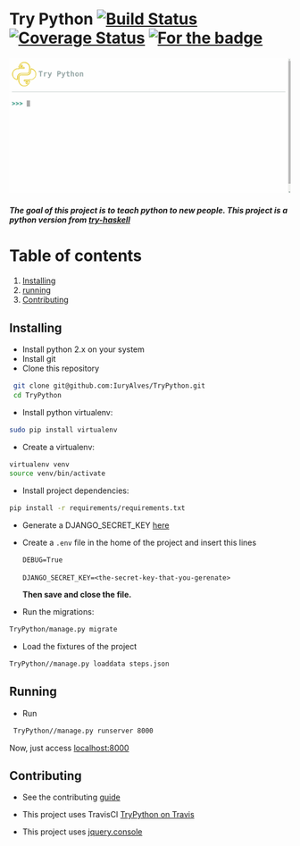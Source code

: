 # Try Python [![Build Status](https://travis-ci.org/IuryAlves/TryPython.svg?branch=master)](https://travis-ci.org/IuryAlves/TryPython) [![Coverage Status](https://coveralls.io/repos/IuryAlves/TryPython/badge.svg?branch=master&service=github)](https://coveralls.io/github/IuryAlves/TryPython?branch=master)  [![For the badge](http://forthebadge.com/images/badges/built-with-love.svg)](http://forthebadge.com/images/badges/built-with-love.svg)


![try-python](try-python.gif)
##### The goal of this project is to teach python to new people. This project is a python version from [try-haskell](tryhaskell.org)

# Table of contents
1. [Installing](#installing)
2. [running](#running)
3. [Contributing](#contributing)

## Installing <a name="installing"></a>

* Install python 2.x on your system
*  Install git
* Clone this repository

```sh
 git clone git@github.com:IuryAlves/TryPython.git
 cd TryPython
 ```

* Install python virtualenv:

``` sh
sudo pip install virtualenv
```

* Create a virtualenv:

```sh
virtualenv venv
source venv/bin/activate
```

* Install project dependencies:

```sh
pip install -r requirements/requirements.txt
```

* Generate a DJANGO_SECRET_KEY [here](http://www.miniwebtool.com/django-secret-key-generator/)

* Create a `.env` file in the home of the project and insert this lines

      DEBUG=True
      
      DJANGO_SECRET_KEY=<the-secret-key-that-you-gerenate>

    **Then save and close the file.**

* Run the migrations:

```  sh     
TryPython/manage.py migrate
```

* Load the fixtures of the project

```sh
TryPython//manage.py loaddata steps.json
```

## Running <a name="running"></a>

* Run

```sh       
 TryPython//manage.py runserver 8000
 ```


Now, just access [localhost:8000](localhost:8080)

## Contributing <a name="contributing"></a>

* See the contributing [guide](CONTRIBUTING.md)

* This project uses TravisCI [TryPython on Travis](https://travis-ci.org/IuryAlves/TryPython)
* This project uses [jquery.console](https://github.com/chrisdone/jquery-console)
